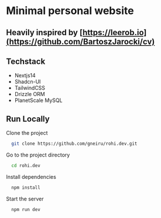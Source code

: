 # Minimal personal website

## Heavily inspired by [https://leerob.io](https://github.com/BartoszJarocki/cv)

## Techstack
- Nextjs14
- Shadcn-UI
- TailwindCSS
- Drizzle ORM
- PlanetScale MySQL


## Run Locally

Clone the project

```bash
  git clone https://github.com/gneiru/rohi.dev.git
```

Go to the project directory

```bash
  cd rohi.dev
```

Install dependencies

```bash
  npm install
```

Start the server

```bash
  npm run dev
```


